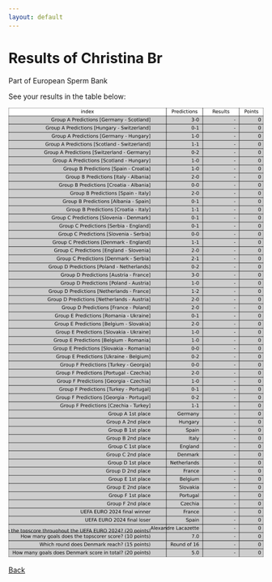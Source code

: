 ```yaml
---
layout: default
---
```


# Results of Christina Br 
    
Part of European Sperm Bank
    
See your results in the table below:
    
![Christina Br](./user_plots/Christina_Br.svg?raw=true)

[Back](https://christianbanggribsvad.github.io/em_spillet.github.io/)
